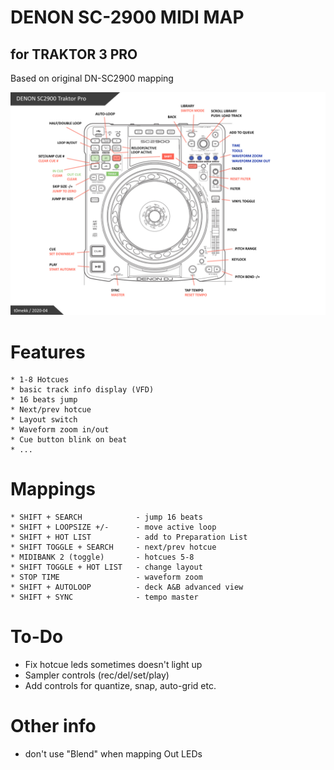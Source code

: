 # DENON SC-2900 MIDI MAP 
## for TRAKTOR 3 PRO

Based on original DN-SC2900 mapping


![](assets\sc2900_midi-traktor.jpg)
# Features

	* 1-8 Hotcues
	* basic track info display (VFD)
	* 16 beats jump
	* Next/prev hotcue
	* Layout switch
	* Waveform zoom in/out
	* Cue button blink on beat
	* ...

# Mappings

	* SHIFT + SEARCH 			- jump 16 beats
	* SHIFT + LOOPSIZE +/-		- move active loop
	* SHIFT + HOT LIST			- add to Preparation List
	* SHIFT TOGGLE + SEARCH 	- next/prev hotcue
	* MIDIBANK 2 (toggle)		- hotcues 5-8
	* SHIFT TOGGLE + HOT LIST	- change layout
	* STOP TIME					- waveform zoom
	* SHIFT + AUTOLOOP			- deck A&B advanced view
	* SHIFT + SYNC				- tempo master

# To-Do

  * Fix hotcue leds sometimes doesn't light up
  * Sampler controls (rec/del/set/play)
  * Add controls for quantize, snap, auto-grid etc.

# Other info

  - don't use "Blend" when mapping Out LEDs